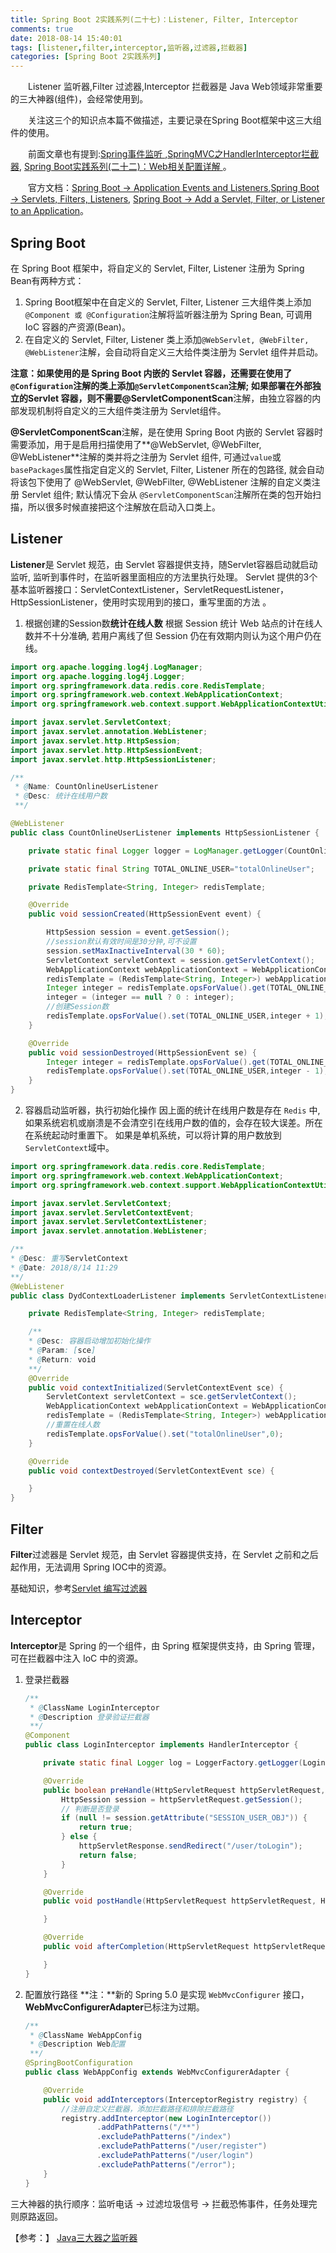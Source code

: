 ```yaml
---
title: Spring Boot 2实践系列(二十七)：Listener, Filter, Interceptor
comments: true
date: 2018-08-14 15:40:01
tags: [listener,filter,interceptor,监听器,过滤器,拦截器]
categories: [Spring Boot 2实践系列]
---
```

　　Listener 监听器,Filter 过滤器,Interceptor 拦截器是 Java Web领域非常重要的三大神器(组件)，会经常使用到。

　　关注这三个的知识点本篇不做描述，主要记录在Spring Boot框架中这三大组件的使用。

　　前面文章也有提到:[Spring事件监听 ](http://112.74.59.39/%2F2018%2F02%2F22%2Fspring-event%2F),[SpringMVC之HandlerInterceptor拦截器](http://112.74.59.39/%2F2018%2F02%2F28%2Fspringmvc-interceptor%2F), [Spring Boot实践系列(二十二)：Web相关配置详解 ](http://112.74.59.39/2018/07/09/springboot-app-22-web/#Servlet-amp-Filter-amp-Listener)。

　　官方文档：[Spring Boot -> Application Events and Listeners](https://docs.spring.io/spring-boot/docs/2.0.4.RELEASE/reference/htmlsingle/#boot-features-application-events-and-listeners),[Spring Boot -> Servlets, Filters, Listeners](https://docs.spring.io/spring-boot/docs/2.0.4.RELEASE/reference/htmlsingle/#boot-features-application-events-and-listeners), [Spring Boot -> Add a Servlet, Filter, or Listener to an Application](https://docs.spring.io/spring-boot/docs/2.0.4.RELEASE/reference/htmlsingle/#howto-add-a-servlet-filter-or-listener-using-scanning)。
<!-- more -->
## Spring Boot ##
在 Spring Boot 框架中，将自定义的 Servlet, Filter, Listener 注册为 Spring Bean有两种方式：
1. Spring Boot框架中在自定义的 Servlet, Filter, Listener 三大组件类上添加`@Component 或 @Configuration`注解将监听器注册为 Spring Bean, 可调用 IoC 容器的产资源(Bean)。
2. 在自定义的 Servlet, Filter, Listener 类上添加`@WebServlet, @WebFilter, @WebListener`注解，会自动将自定义三大给件类注册为 Servlet 组件并启动。

**注意：**如果使用的是 Spring Boot 内嵌的 Servlet 容器，还需要在使用了`@Configuration`注解的类上添加`@ServletComponentScan`注解; 如果部署在外部独立的Servlet 容器，则不需要**@ServletComponentScan**注解，由独立容器的内部发现机制将自定义的三大组件类注册为 Servlet组件。

**@ServletComponentScan**注解，是在使用 Spring Boot 内嵌的 Servlet 容器时需要添加，用于是启用扫描使用了**@WebServlet, @WebFilter, @WebListener**注解的类并将之注册为 Servlet 组件, 可通过`value`或`basePackages`属性指定自定义的 Servlet, Filter, Listener 所在的包路径, 就会自动将该包下使用了 @WebServlet, @WebFilter, @WebListener 注解的自定义类注册 Servlet 组件; 默认情况下会从 `@ServletComponentScan`注解所在类的包开始扫描，所以很多时候直接把这个注解放在启动入口类上。

## Listener ##
**Listener**是 Servlet 规范，由 Servlet 容器提供支持，随Servlet容器启动就启动监听, 监听到事件时，在监听器里面相应的方法里执行处理。
Servlet 提供的3个基本监听器接口：ServletContextListener，ServletRequestListener，HttpSessionListener，使用时实现用到的接口，重写里面的方法 。 

1. 根据创建的Session数**统计在线人数**
根据 Session 统计 Web 站点的计在线人数并不十分准确, 若用户离线了但 Session 仍在有效期内则认为这个用户仍在线。
``` java
import org.apache.logging.log4j.LogManager;
import org.apache.logging.log4j.Logger;
import org.springframework.data.redis.core.RedisTemplate;
import org.springframework.web.context.WebApplicationContext;
import org.springframework.web.context.support.WebApplicationContextUtils;

import javax.servlet.ServletContext;
import javax.servlet.annotation.WebListener;
import javax.servlet.http.HttpSession;
import javax.servlet.http.HttpSessionEvent;
import javax.servlet.http.HttpSessionListener;

/**
 * @Name: CountOnlineUserListener
 * @Desc: 统计在线用户数
 **/

@WebListener
public class CountOnlineUserListener implements HttpSessionListener {

    private static final Logger logger = LogManager.getLogger(CountOnlineUserListener.class);

    private static final String TOTAL_ONLINE_USER="totalOnlineUser";

    private RedisTemplate<String, Integer> redisTemplate;

    @Override
    public void sessionCreated(HttpSessionEvent event) {

        HttpSession session = event.getSession();
        //session默认有效时间是30分钟,可不设置
        session.setMaxInactiveInterval(30 * 60);
        ServletContext servletContext = session.getServletContext();
        WebApplicationContext webApplicationContext = WebApplicationContextUtils.getWebApplicationContext(servletContext);
        redisTemplate = (RedisTemplate<String, Integer>) webApplicationContext.getBean("redisTemplate");
        Integer integer = redisTemplate.opsForValue().get(TOTAL_ONLINE_USER);
        integer = (integer == null ? 0 : integer);
        //创建Session数
        redisTemplate.opsForValue().set(TOTAL_ONLINE_USER,integer + 1);
    }

    @Override
    public void sessionDestroyed(HttpSessionEvent se) {
        Integer integer = redisTemplate.opsForValue().get(TOTAL_ONLINE_USER);
        redisTemplate.opsForValue().set(TOTAL_ONLINE_USER,integer - 1);
    }
}
```
2. 容器启动监听器，执行初始化操作
因上面的统计在线用户数是存在 `Redis` 中, 如果系统宕机或崩溃是不会清空引在线用户数的值的，会存在较大误差。所在在系统起动时重置下。
如果是单机系统，可以将计算的用户数放到`ServletContext`域中。
``` java
import org.springframework.data.redis.core.RedisTemplate;
import org.springframework.web.context.WebApplicationContext;
import org.springframework.web.context.support.WebApplicationContextUtils;

import javax.servlet.ServletContext;
import javax.servlet.ServletContextEvent;
import javax.servlet.ServletContextListener;
import javax.servlet.annotation.WebListener;

/**
* @Desc: 重写ServletContext
* @Date: 2018/8/14 11:29
**/
@WebListener
public class DydContextLoaderListener implements ServletContextListener {

    private RedisTemplate<String, Integer> redisTemplate;

    /**
    * @Desc: 容器启动增加初始化操作
    * @Param: [sce]
    * @Return: void
    **/
    @Override
    public void contextInitialized(ServletContextEvent sce) {
        ServletContext servletContext = sce.getServletContext();
        WebApplicationContext webApplicationContext = WebApplicationContextUtils.getWebApplicationContext(servletContext);
        redisTemplate = (RedisTemplate<String, Integer>) webApplicationContext.getBean("redisTemplate");
        //重置在线人数
        redisTemplate.opsForValue().set("totalOnlineUser",0);
    }

    @Override
    public void contextDestroyed(ServletContextEvent sce) {

    }
}
```


## Filter ##
**Filter**过滤器是 Servlet 规范，由 Servlet 容器提供支持，在 Servlet 之前和之后起作用，无法调用 Spring IOC中的资源。

基础知识，参考[Servlet 编写过滤器](http://www.runoob.com/servlet/servlet-writing-filters.html)

## Interceptor ##
**Interceptor**是 Spring 的一个组件，由 Spring 框架提供支持，由 Spring 管理，可在拦截器中注入 IoC 中的资源。
1. 登录拦截器
	``` java
	/**
	 * @ClassName LoginInterceptor
	 * @Description 登录验证拦截器
	 **/
	@Component
	public class LoginInterceptor implements HandlerInterceptor {
	
	    private static final Logger log = LoggerFactory.getLogger(LoginInterceptor.class);
	
	    @Override
	    public boolean preHandle(HttpServletRequest httpServletRequest, HttpServletResponse httpServletResponse, Object o) throws Exception {
	        HttpSession session = httpServletRequest.getSession();
	        // 判断是否登录
	        if (null != session.getAttribute("SESSION_USER_OBJ")) {
	            return true;
	        } else {
	            httpServletResponse.sendRedirect("/user/toLogin");
	            return false;
	        }
	    }
	
	    @Override
	    public void postHandle(HttpServletRequest httpServletRequest, HttpServletResponse httpServletResponse, Object o, ModelAndView modelAndView) throws Exception {
	
	    }
	
	    @Override
	    public void afterCompletion(HttpServletRequest httpServletRequest, HttpServletResponse httpServletResponse, Object o, Exception e) throws Exception {
	
	    }
	}
	```
2. 配置放行路径
	**注：**新的 Spring 5.0 是实现 `WebMvcConfigurer` 接口，**WebMvcConfigurerAdapter**已标注为过期。
	``` java
	/**
	 * @ClassName WebAppConfig
	 * @Description Web配置
	 **/
	@SpringBootConfiguration
	public class WebAppConfig extends WebMvcConfigurerAdapter {
	
	    @Override
	    public void addInterceptors(InterceptorRegistry registry) {
	        //注册自定义拦截器，添加拦截路径和排除拦截路径
	        registry.addInterceptor(new LoginInterceptor())
	                .addPathPatterns("/**")
					.excludePathPatterns("/index")
					.excludePathPatterns("/user/register")
	                .excludePathPatterns("/user/login")
	                .excludePathPatterns("/error");
	    }
	}
	```

三大神器的执行顺序：监听电话 -> 过滤垃圾信号 -> 拦截恐怖事件，任务处理完则原路返回。

【参考：】
[Java三大器之监听器](https://blog.csdn.net/reggergdsg/article/details/52891311)